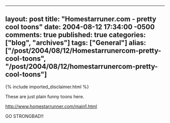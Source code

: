   ---
  layout: post
  title: "Homestarruner.com - pretty cool toons"
  date: 2004-08-12 17:34:00 -0500
  comments: true
  published: true
  categories: ["blog", "archives"]
  tags: ["General"]
  alias: ["/post/2004/08/12/Homestarrunercom-pretty-cool-toons", "/post/2004/08/12/homestarrunercom-pretty-cool-toons"]
  ---
<!-- more -->
{% include imported_disclaimer.html %}
<P>These are just plain funny toons here.</P>
<P><A href="http://www.homestarrunner.com/main1.html">http://www.homestarrunner.com/main1.html</A></P>
<P>GO STRONGBAD!!</P>
